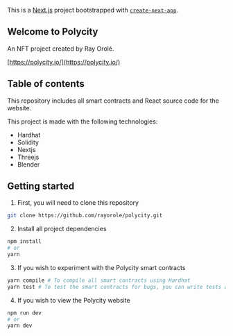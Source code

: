 This is a [Next.js](https://nextjs.org/) project bootstrapped with [`create-next-app`](https://github.com/vercel/next.js/tree/canary/packages/create-next-app).

## Welcome to Polycity

An NFT project created by Ray Orolé.

[https://polycity.io/](https://polycity.io/)

## Table of contents

This repository includes all smart contracts and React source code for the website.

This project is made with the following technologies:

- Hardhat
- Solidity
- Nextjs
- Threejs
- Blender

## Getting started

1. First, you will need to clone this repository

```bash
git clone https://github.com/rayorole/polycity.git
```

2. Install all project dependencies

```bash
npm install
# or
yarn
```

3. If you wish to experiment with the Polycity smart contracts

```bash
yarn compile # To compile all smart contracts using Hardhat
yarn test # To test the smart contracts for bugs, you can write tests against the contract in the test folder
```

4. If you wish to view the Polycity website

```bash
npm run dev
# or
yarn dev
```
